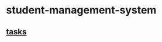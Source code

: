 # student-management-system

## [tasks](https://docs.google.com/document/d/1U6eRA-Cp6uRjKGcSFkNySg7jNwzE6ZhbSXzsUbCGPpY/edit?tab=t.0#heading=h.lzquaukbleoa)
